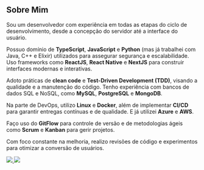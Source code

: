 ## Sobre Mim

Sou um desenvolvedor com experiência em todas as etapas do ciclo de desenvolvimento, desde a concepção do servidor até a interface do usuário. 

Possuo domínio de **TypeScript**, **JavaScript** e **Python** (mas já trabalhei com Java, C++ e Elixir) utilizados para assegurar segurança e escalabilidade. Uso frameworks como **ReactJS**, **React Native** e **NextJS** para construir interfaces modernas e interativas.

Adoto práticas de **clean code** e **Test-Driven Development (TDD)**, visando a qualidade e a manutenção do código. Tenho experiência com bancos de dados SQL e NoSQL, como **MySQL**, **PostgreSQL** e **MongoDB**.

Na parte de DevOps, utilizo **Linux** e **Docker**, além de implementar **CI/CD** para garantir entregas contínuas e de qualidade. E já utilizei **Azure** e **AWS**.

Faço uso do **GitFlow** para controle de versão e de metodologias ágeis como **Scrum** e **Kanban** para gerir projetos. 

Com foco constante na melhoria, realizo revisões de código e experimentos para otimizar a conversão de usuários.

<div> 
  <a href = "olavo.giraldi@gmail.com"><img src="https://img.shields.io/badge/-Gmail-%23333?style=for-the-badge&logo=gmail&logoColor=white" target="_blank"/>
  <a href="https://www.linkedin.com/in/olavo-giraldi-junior-b6063b59/" target="_blank"><img src="https://img.shields.io/badge/-LinkedIn-%230077B5?style=for-the-badge&logo=linkedin&logoColor=white" target="_blank" />
</div>
